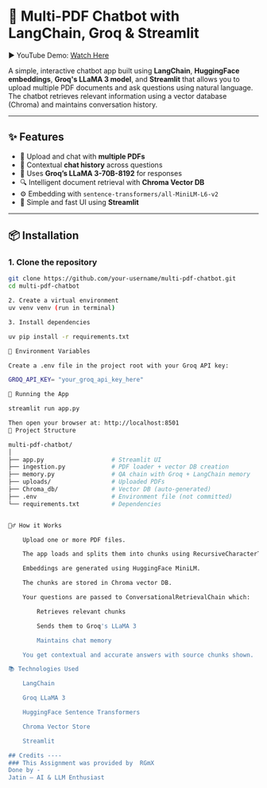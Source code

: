 # 📕 Multi-PDF Chatbot with LangChain, Groq & Streamlit
▶️ YouTube Demo: [Watch Here](https://www.youtube.com/watch?v=dIGI8_FUDfg&ab_channel=Jatin)  

A simple, interactive chatbot app built using **LangChain**, **HuggingFace embeddings**, **Groq's LLaMA 3 model**, and **Streamlit** that allows you to upload multiple PDF documents and ask questions using natural language. The chatbot retrieves relevant information using a vector database (Chroma) and maintains conversation history.

---

## ✨ Features

- 📄 Upload and chat with **multiple PDFs**
- 🧠 Contextual **chat history** across questions
- 💬 Uses **Groq’s LLaMA 3-70B-8192** for responses
- 🔍 Intelligent document retrieval with **Chroma Vector DB**
- ⚙️ Embedding with `sentence-transformers/all-MiniLM-L6-v2`
- 🚀 Simple and fast UI using **Streamlit**

---

## 📦 Installation

### 1. Clone the repository
```bash
git clone https://github.com/your-username/multi-pdf-chatbot.git
cd multi-pdf-chatbot

2. Create a virtual environment
uv venv venv (run in terminal)

3. Install dependencies

uv pip install -r requirements.txt

🔑 Environment Variables

Create a .env file in the project root with your Groq API key:

GROQ_API_KEY= "your_groq_api_key_here"

🚀 Running the App

streamlit run app.py

Then open your browser at: http://localhost:8501
📁 Project Structure

multi-pdf-chatbot/
│
├── app.py                   # Streamlit UI
├── ingestion.py             # PDF loader + vector DB creation
├── memory.py                # QA chain with Groq + LangChain memory
├── uploads/                 # Uploaded PDFs
├── Chroma_db/               # Vector DB (auto-generated)
├── .env                     # Environment file (not committed)
└── requirements.txt         # Dependencies


🙋‍♂️ How it Works

    Upload one or more PDF files.

    The app loads and splits them into chunks using RecursiveCharacterTextSplitter.

    Embeddings are generated using HuggingFace MiniLM.

    The chunks are stored in Chroma vector DB.

    Your questions are passed to ConversationalRetrievalChain which:

        Retrieves relevant chunks

        Sends them to Groq's LLaMA 3

        Maintains chat memory

    You get contextual and accurate answers with source chunks shown.

📚 Technologies Used

    LangChain

    Groq LLaMA 3

    HuggingFace Sentence Transformers

    Chroma Vector Store

    Streamlit

## Credits ----
### This Assignment was provided by  RGmX 
Done by - 
Jatin – AI & LLM Enthusiast

